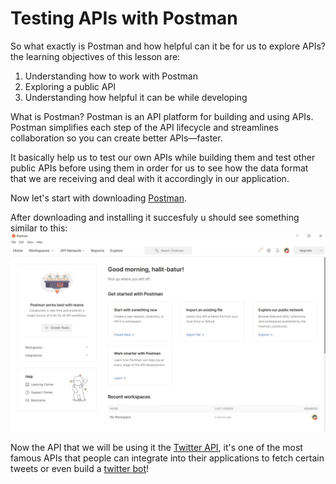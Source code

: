 # Testing APIs with Postman
So what exactly is Postman and how helpful can it be for us to explore APIs? the learning objectives of this lesson are:
1. Understanding how to work with Postman
2. Exploring a public API
3. Understanding how helpful it can be while developing

What is Postman?
Postman is an API platform for building and using APIs. Postman simplifies each step of the API lifecycle and streamlines collaboration so you can create better APIs—faster.

It basically help us to test our own APIs while building them and test other public APIs before using them in order for us to see how the data format that we are receiving and deal with it accordingly in our application.

Now let's start with downloading [Postman](https://www.postman.com/downloads/).

After downloading and installing it succesfuly u should see something similar to this:
<img src="./assets/postman.jpg">

Now the API that we will be using it the [Twitter API](https://developer.twitter.com/en/docs/twitter-api), it's one of the most famous APIs that people can integrate into their applications to fetch certain tweets or even build a [twitter bot](https://us.norton.com/internetsecurity-emerging-threats-what-are-twitter-bots-and-how-to-spot-them.html)!



